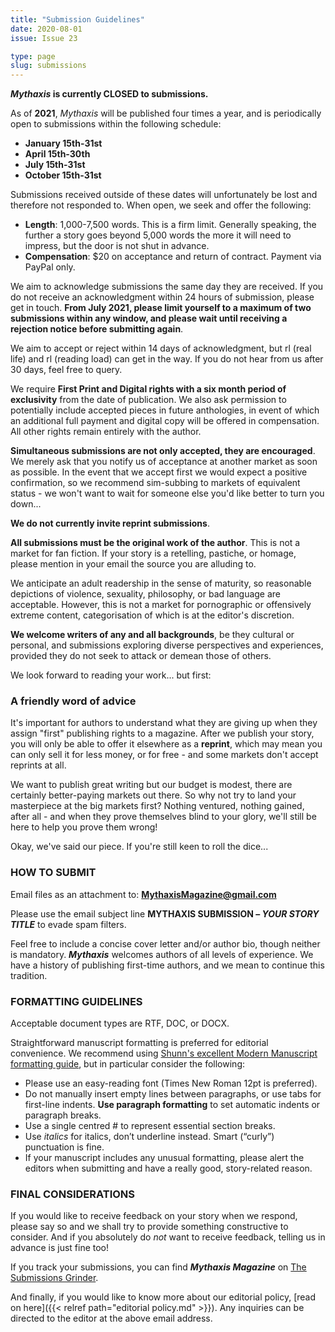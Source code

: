 ```yaml
---
title: "Submission Guidelines"
date: 2020-08-01
issue: Issue 23

type: page
slug: submissions
---
```


***Mythaxis* is currently CLOSED to submissions.**

As of **2021**, *Mythaxis* will be published four times a year, and is periodically open to submissions within the following schedule: 

- **January 15th-31st**
- **April 15th-30th**
- **July 15th-31st**
- **October 15th-31st**

Submissions received outside of these dates will unfortunately be lost and therefore not responded to. When open, we seek and offer the following:

- **Length**: 1,000-7,500 words. This is a firm limit. Generally speaking, the further a story goes beyond 5,000 words the more it will need to impress, but the door is not shut in advance.
- **Compensation**: $20 on acceptance and return of contract. Payment via PayPal only.

We aim to acknowledge submissions the same day they are received. If you do not receive an acknowledgment within 24 hours of submission, please get in touch. **From July 2021, please limit yourself to a maximum of two submissions within any window, and please wait until receiving a rejection notice before submitting again**.

We aim to accept or reject within 14 days of acknowledgment, but rl (real life) and rl (reading load) can get in the way. If you do not hear from us after 30 days, feel free to query.

We require **First Print and Digital rights with a six month period of exclusivity** from the date of publication. We also ask permission to potentially include accepted pieces in future anthologies, in event of which an additional full payment and digital copy will be offered in compensation. All other rights remain entirely with the author.

**Simultaneous submissions are not only accepted, they are encouraged**. We merely ask that you notify us of acceptance at another market as soon as possible. In the event that we accept first we would expect a positive confirmation, so we recommend sim-subbing to markets of equivalent status - we won't want to wait for someone else you'd like better to turn you down...

**We do not currently invite reprint submissions**.

**All submissions must be the original work of the author**. This is not a market for fan fiction. If your story is a retelling, pastiche, or homage, please mention in your email the source you are alluding to.

We anticipate an adult readership in the sense of maturity, so reasonable depictions of violence, sexuality, philosophy, or bad language are acceptable. However, this is not a market for pornographic or offensively extreme content, categorisation of which is at the editor's discretion.

**We welcome writers of any and all backgrounds**, be they cultural or personal, and submissions exploring diverse perspectives and experiences, provided they do not seek to attack or demean those of others.

We look forward to reading your work... but first:

 

### A friendly word of advice

It's important for authors to understand what they are giving up when they assign "first" publishing rights to a magazine. After we publish your story, you will only be able to offer it elsewhere as a **reprint**, which may mean you can only sell it for less money, or for free - and some markets don't accept reprints at all.

We want to publish great writing but our budget is modest, there are certainly better-paying markets out there. So why not try to land your masterpiece at the big markets first? Nothing ventured, nothing gained, after all - and when they prove themselves blind to your glory, we'll still be here to help you prove them wrong!

Okay, we've said our piece. If you're still keen to roll the dice...

 

### HOW TO SUBMIT

Email files as an attachment to: **MythaxisMagazine@gmail.com**

Please use the email subject line **MYTHAXIS SUBMISSION – *YOUR STORY TITLE*** to evade spam filters.

Feel free to include a concise cover letter and/or author bio, though neither is mandatory. ***Mythaxis*** welcomes authors of all levels of experience. We have a history of publishing first-time authors, and we mean to continue this tradition.

 

### FORMATTING GUIDELINES

Acceptable document types are RTF, DOC, or DOCX.

Straightforward manuscript formatting is preferred for editorial convenience. We recommend using [Shunn's excellent Modern Manuscript formatting guide](https://www.shunn.net/format/story/), but in particular consider the following:

- Please use an easy-reading font (Times New Roman 12pt is preferred).
- Do not manually insert empty lines between paragraphs, or use tabs for first-line indents. **Use paragraph formatting** to set automatic indents or paragraph breaks.
- Use a single centred # to represent essential section breaks.
- Use *italics* for italics, don’t underline instead. Smart (“curly”) punctuation is fine.
- If your manuscript includes any unusual formatting, please alert the editors when submitting and have a really good, story-related reason.

 

### FINAL CONSIDERATIONS

If you would like to receive feedback on your story when we respond, please say so and we shall try to provide something constructive to consider. And if you absolutely do *not* want to receive feedback, telling us in advance is just fine too!

If you track your submissions, you can find ***Mythaxis Magazine*** on [The Submissions Grinder](https://thegrinder.diabolicalplots.com/Market?id=10939#).

And finally, if you would like to know more about our editorial policy, [read on here]({{< relref path="editorial policy.md" >}}). Any inquiries can be directed to the editor at the above email address.
